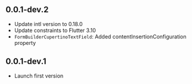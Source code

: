 ## 0.0.1-dev.2

* Update intl version to 0.18.0
* Update constraints to Flutter 3.10
* `FormBuilderCupertinoTextField`: Added contentInsertionConfiguration property

## 0.0.1-dev.1

* Launch first version

